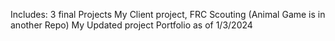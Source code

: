 Includes:
3 final Projects
My Client project, FRC Scouting (Animal Game is in another Repo)
My Updated project Portfolio as of 1/3/2024
